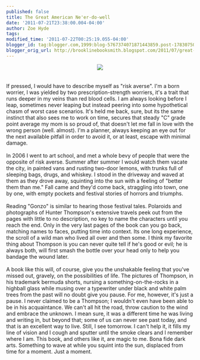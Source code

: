 ```yaml
---
published: false
title: The Great American Ne'er-do-well
date: '2011-07-21T23:38:00.004-04:00'
author: Zoe Hyde
tags: 
modified_time: '2011-07-22T00:25:19.055-04:00'
blogger_id: tag:blogger.com,1999:blog-5767374071871443859.post-1783075098085644607
blogger_orig_url: http://brooklinebooksmith.blogspot.com/2011/07/great-american-neer-do-well.html
---
```


<center><img src="http://s3.thisnext.com/media/largest_dimension/B35DDE48.jpg"></center><br /><br />If pressed, I would have to describe myself as "risk averse". I'm a born worrier, I was yielded by two prescription-strength worriers, it's a trait that runs deeper in my veins than red blood cells. I am always looking before I leap, sometimes never leaping but instead peering into some hypothetical chasm of worst case scenarios. It's held me back, sure, but its the same instinct that also sees me to work on time, secures that steady "C" grade point average my mom is so proud of, that doesn't let me fall in love with the wrong person (well. almost). I'm a planner, always keeping an eye out for the next available pitfall in order to avoid it, or at least, escape with minimal damage. <br /><br />In 2006 I went to art school, and met a whole bevy of people that were the opposite of risk averse. Summer after summer I would watch them vacate the city, in painted vans and rusting two-door lemons, with trunks full of sleeping bags, drugs, and whiskey. I stood in the driveway and waved at them as they drove away, squinting into the sun with a feeling of "better them than me." Fall came and they'd come back, straggling into town, one by one, with empty pockets and festival stories of horrors and triumphs.<br /><br />Reading "Gonzo" is similar to hearing those festival tales. Polaroids and photographs of Hunter Thompson's extensive travels peek out from the pages with little to no description, no key to name the characters until you reach the end. Only in the very last pages of the book can you go back, matching names to faces, putting time into context. Its one long experience, the scroll of a wild man who lived all over and then some. I think my favorite thing about Thompson is you can never quite tell if he's good or evil; he is always both, will first smash the bottle over your head only to help you bandage the wound later. <br /><br />A book like this will, of course, give you the unshakable feeling that you've missed out, gravely, on the possibilities of life. The pictures of Thompson, in his trademark bermuda shorts, nursing a something-on-the-rocks in a highball glass while musing over a typewriter under black and white palm trees from the past will no doubt give you pause. For me, however, it's just a pause. I never claimed to be a Thompson; I wouldn't even have been able to be in his acquaintance. We can't all hit the road, throw caution to the wind and embrace the unknown. I mean sure, it was a different time he was living and writing in, but beyond that; some of us can never see past today, and that is an excellent way to live. Still, I see tomorrow. I can't help it, it fills my line of vision and I cough and sputter until the smoke clears and I remember where I am. This book, and others like it, are magic to me. Bona fide dark arts. Something to wave at while you squint into the sun, displaced from time for a moment. Just a moment.